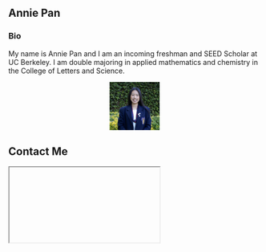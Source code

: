 ## Annie Pan

### Bio
My name is Annie Pan and I am an incoming freshman and SEED Scholar at UC Berkeley. I am double majoring in applied mathematics and chemistry in the College of Letters and Science.

 <img src="./prof headshot.jpg" style="width:20%; margin:auto; display:block">
 
## Contact Me
<iframe> linkedin.com/in/annie-pannn)
 
<iframe src="https://open.spotify.com/embed/playlist/1VWXz1LCzhaymfpB2Xa9GI?utm_source=generator" width="100%" height="100" frameBorder="0" allowfullscreen="" allow="autoplay; clipboard-write; encrypted-media; fullscreen; picture-in-picture"></iframe>
